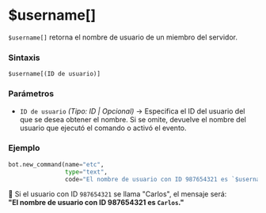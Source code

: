 
# $username[]  

`$username[]` retorna el nombre de usuario de un miembro del servidor.  

### **Sintaxis**  
```
$username[(ID de usuario)]
```

### **Parámetros**  

- `ID de usuario` *(Tipo: ID | Opcional)* → Especifica el ID del usuario del que se desea obtener el nombre. Si se omite, devuelve el nombre del usuario que ejecutó el comando o activó el evento.  



### **Ejemplo**  


```python
bot.new_command(name="etc",
                type="text", 
                code="El nombre de usuario con ID 987654321 es `$username[987654321]`.")
```
🔹 Si el usuario con ID `987654321` se llama "Carlos", el mensaje será:  
   **"El nombre de usuario con ID 987654321 es `Carlos`."**  

